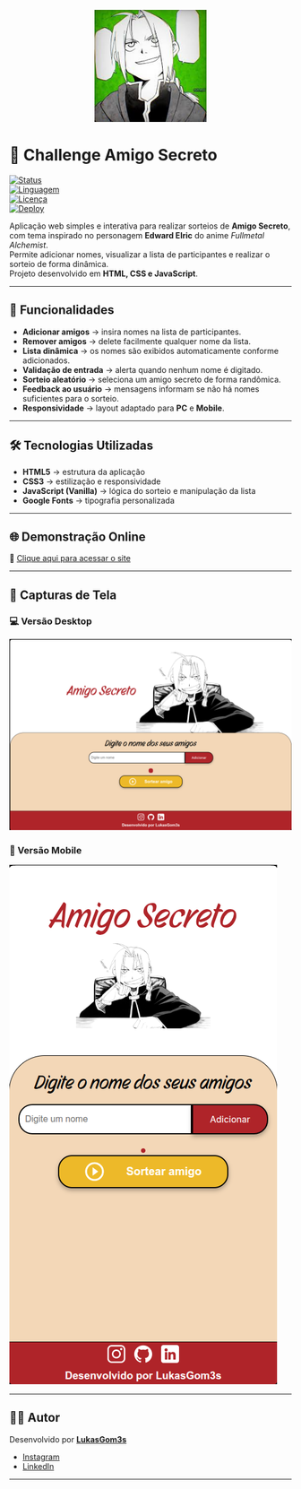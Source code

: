 <p align="center">
  <!-- Substitua pelo caminho correto da sua logo -->
  <img src="./assets/icon-readme.jpeg" alt="Logo do Projeto" width="200">
</p>

# 🎁 Challenge Amigo Secreto

[![Status](https://img.shields.io/badge/status-online-brightgreen?style=flat-square)](https://challenge-amigo-secreto-ochre.vercel.app/)  
[![Linguagem](https://img.shields.io/badge/feito%20com-HTML%20%7C%20CSS%20%7C%20JS-blue?style=flat-square)](https://developer.mozilla.org/pt-BR/docs/Web)  
[![Licença](https://img.shields.io/badge/licença-MIT-orange?style=flat-square)](LICENSE)  
[![Deploy](https://img.shields.io/badge/deploy-Vercel-black?style=flat-square&logo=vercel)](https://challenge-amigo-secreto-ochre.vercel.app/)

Aplicação web simples e interativa para realizar sorteios de **Amigo Secreto**, com tema inspirado no personagem **Edward Elric** do anime *Fullmetal Alchemist*.  
Permite adicionar nomes, visualizar a lista de participantes e realizar o sorteio de forma dinâmica.  
Projeto desenvolvido em **HTML, CSS e JavaScript**.

---

## 🚀 Funcionalidades

- **Adicionar amigos** → insira nomes na lista de participantes.  
- **Remover amigos** → delete facilmente qualquer nome da lista.  
- **Lista dinâmica** → os nomes são exibidos automaticamente conforme adicionados.  
- **Validação de entrada** → alerta quando nenhum nome é digitado.  
- **Sorteio aleatório** → seleciona um amigo secreto de forma randômica.  
- **Feedback ao usuário** → mensagens informam se não há nomes suficientes para o sorteio.  
- **Responsividade** → layout adaptado para **PC** e **Mobile**.  

---

## 🛠️ Tecnologias Utilizadas

- **HTML5** → estrutura da aplicação  
- **CSS3** → estilização e responsividade  
- **JavaScript (Vanilla)** → lógica do sorteio e manipulação da lista  
- **Google Fonts** → tipografia personalizada  

---

## 🌐 Demonstração Online

🔗 [Clique aqui para acessar o site](https://challenge-amigo-secreto-ochre.vercel.app/)

---

## 📸 Capturas de Tela

### 💻 Versão Desktop  
![Versão Desktop](assets/desktop-view.png)

### 📱 Versão Mobile  
![Versão Mobile](assets/mobile-view.png)

---

## 👨‍💻 Autor

Desenvolvido por **[LukasGom3s](https://github.com/LukasGom3s)**  
- [Instagram](https://www.instagram.com/luk4s_gom3s)  
- [LinkedIn](https://www.linkedin.com/in/lucasgomesesteves)  

---